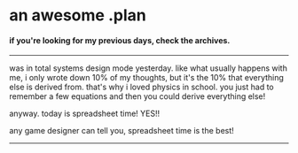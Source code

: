 # an awesome .plan

#### if you're looking for my previous days, check the archives.

---

was in total systems design mode yesterday.  like what usually happens with me, i only wrote down 10% of my thoughts, but it's the 10% that everything else is derived from.  that's why i loved physics in school.  you just had to remember a few equations and then you could derive everything else!

anyway.  today is spreadsheet time!  YES!!

any game designer can tell you, spreadsheet time is the best!

---


